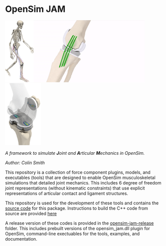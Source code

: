 # OpenSim JAM

<img  height="200" src="graphics/msk_model_walk_full_body.png"><img  height="200" src="graphics/tka_ligament_elongation_walking.gif"><img  height="200" src="graphics/tka_contact.png">

_A framework to simulate **J**oint and **A**rticular **M**echanics in OpenSim._

_Author: Colin Smith_

This repository is a collection of force component plugins, models, and executables (tools) that are designed to enable OpenSim musculoskeletal simulations that detailed joint mechanics. This includes 6 degree of freedom joint representations (without kinematic constraints) that use explicit representations of articular contact and ligament structures. 

This repository is used for the development of these tools and contains the [source code](src) for this package. Instructions to build the C++ code from source are provided [here](./documentation/building-opensim-jam-from-source.md)

A release version of these codes is provided in the [opensim-jam-release](opensim-jam-release) folder. This includes prebuilt versions of the opensim_jam.dll plugin for OpenSim, command-line exectuables for the tools, examples, and documentation. 
